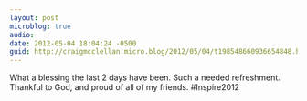 ```yaml
---
layout: post
microblog: true
audio: 
date: 2012-05-04 18:04:24 -0500
guid: http://craigmcclellan.micro.blog/2012/05/04/t198548660936654848.html
---
```

What a blessing the last 2 days have been. Such a needed refreshment. Thankful to God, and proud of all of my friends. #Inspire2012
